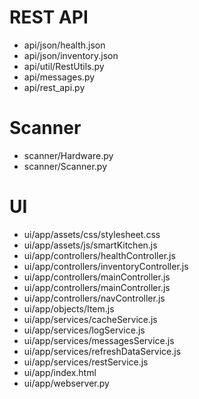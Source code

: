 # REST API
* api/json/health.json
* api/json/inventory.json
* api/util/RestUtils.py
* api/messages.py
* api/rest_api.py

# Scanner
* scanner/Hardware.py
* scanner/Scanner.py

# UI
* ui/app/assets/css/stylesheet.css
* ui/app/assets/js/smartKitchen.js
* ui/app/controllers/healthController.js
* ui/app/controllers/inventoryController.js
* ui/app/controllers/mainController.js
* ui/app/controllers/mainController.js
* ui/app/controllers/navController.js
* ui/app/objects/Item.js
* ui/app/services/cacheService.js
* ui/app/services/logService.js
* ui/app/services/messagesService.js
* ui/app/services/refreshDataService.js
* ui/app/services/restService.js
* ui/app/index.html
* ui/app/webserver.py
